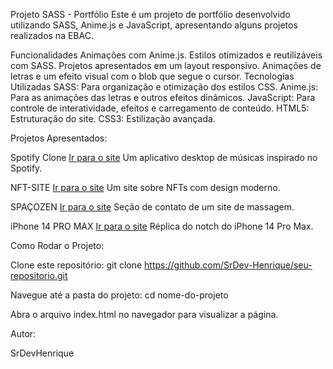Projeto SASS - Portfólio
Este é um projeto de portfólio desenvolvido utilizando SASS, Anime.js e JavaScript, apresentando alguns projetos realizados na EBAC.

Funcionalidades
Animações com Anime.js.
Estilos otimizados e reutilizáveis com SASS.
Projetos apresentados em um layout responsivo.
Animações de letras e um efeito visual com o blob que segue o cursor.
Tecnologias Utilizadas
SASS: Para organização e otimização dos estilos CSS.
Anime.js: Para as animações das letras e outros efeitos dinâmicos.
JavaScript: Para controle de interatividade, efeitos e carregamento de conteúdo.
HTML5: Estruturação do site.
CSS3: Estilização avançada.

Projetos Apresentados:

Spotify Clone
[Ir para o site](https://music-desktop-app.vercel.app/)
Um aplicativo desktop de músicas inspirado no Spotify.

NFT-SITE
[Ir para o site](https://nft-site-pink.vercel.app/)
Um site sobre NFTs com design moderno.

SPAÇOZEN
[Ir para o site](https://pagina-de-contato-boostrap.vercel.app/)
Seção de contato de um site de massagem.

iPhone 14 PRO MAX
[Ir para o site](https://iphone-14-pro-max-s-dynamic-island.vercel.app/)
Réplica do notch do iPhone 14 Pro Max.

Como Rodar o Projeto:

Clone este repositório:
git clone https://github.com/SrDev-Henrique/seu-repositorio.git

Navegue até a pasta do projeto:
cd nome-do-projeto

Abra o arquivo index.html no navegador para visualizar a página.

Autor:

SrDevHenrique

